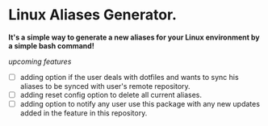 # Linux Aliases Generator.

**It's a simple way to generate a new aliases for your Linux environment by a simple bash command!**

_upcoming features_
- [ ] adding option if the user deals with dotfiles and wants to sync his aliases to be synced with user's remote repository.
- [ ] adding reset config option to delete all current aliases.
- [ ] adding option to notify any user use this package with any new updates added in the feature in this repository.